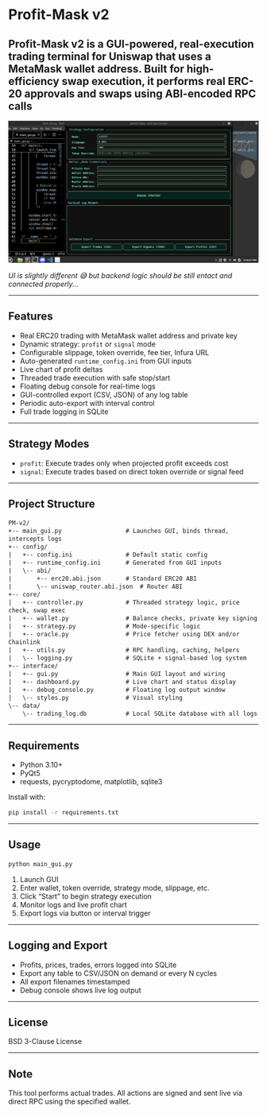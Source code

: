 # Profit-Mask v2

**Profit-Mask v2** is a GUI-powered, real-execution trading terminal for Uniswap that uses a MetaMask wallet address. Built for high-efficiency swap execution, it performs real ERC-20 approvals and swaps using ABI-encoded RPC calls
---
![img](https://github.com/LoQiseaking69/PM-v2/blob/main/IMG_0655.jpeg)

*UI is slightly different 😅 but backend logic should be 
still entact and connected properly...*
___

## Features

- Real ERC20 trading with MetaMask wallet address and private key
- Dynamic strategy: `profit` or `signal` mode
- Configurable slippage, token override, fee tier, Infura URL
- Auto-generated `runtime_config.ini` from GUI inputs
- Live chart of profit deltas
- Threaded trade execution with safe stop/start
- Floating debug console for real-time logs
- GUI-controlled export (CSV, JSON) of any log table
- Periodic auto-export with interval control
- Full trade logging in SQLite

---

## Strategy Modes

- `profit`: Execute trades only when projected profit exceeds cost
- `signal`: Execute trades based on direct token override or signal feed

---

## Project Structure

```plaintext
PM-v2/
+-- main_gui.py                  # Launches GUI, binds thread, intercepts logs
+-- config/
|   +-- config.ini               # Default static config
|   +-- runtime_config.ini       # Generated from GUI inputs
|   \-- abi/
|       +-- erc20.abi.json       # Standard ERC20 ABI
|       \-- uniswap_router.abi.json  # Router ABI
+-- core/
|   +-- controller.py            # Threaded strategy logic, price check, swap exec
|   +-- wallet.py                # Balance checks, private key signing
|   +-- strategy.py              # Mode-specific logic
|   +-- oracle.py                # Price fetcher using DEX and/or Chainlink
|   +-- utils.py                 # RPC handling, caching, helpers
|   \-- logging.py               # SQLite + signal-based log system
+-- interface/
|   +-- gui.py                   # Main GUI layout and wiring
|   +-- dashboard.py             # Live chart and status display
|   +-- debug_console.py         # Floating log output window
|   \-- styles.py                # Visual styling
\-- data/
    \-- trading_log.db           # Local SQLite database with all logs
```

---

## Requirements

- Python 3.10+
- PyQt5
- requests, pycryptodome, matplotlib, sqlite3

Install with:

```bash
pip install -r requirements.txt
```

---

## Usage

```bash
python main_gui.py
```

1. Launch GUI
2. Enter wallet, token override, strategy mode, slippage, etc.
3. Click “Start” to begin strategy execution
4. Monitor logs and live profit chart
5. Export logs via button or interval trigger

---

## Logging and Export

- Profits, prices, trades, errors logged into SQLite
- Export any table to CSV/JSON on demand or every N cycles
- All export filenames timestamped
- Debug console shows live log output

---

## License

BSD 3-Clause License

---

## Note

This tool performs actual trades. All actions are signed and sent live via direct RPC using the specified wallet.
